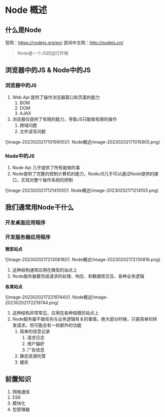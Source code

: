# Node 概述

## 什么是Node

官网：https://nodejs.org/en/  民间中文网：http://nodejs.cn/

> Node是一个JS的运行环境



## 浏览器中的JS & Node中的JS

### 浏览器中的JS

1. Web Api 提供了操作浏览器窗口和页面的能力
   1. BOM
   2. DOM
   3. AJAX
2. 浏览器仅提供了有限的能力，导致JS只能做有限的操作
   1. 跨域问题
   2. 文件读写问题

![image-20230202171015905](1. Node概述/image-20230202171015905.png)

### Node中的JS

1. Node Api 几乎提供了所有能做的事
2. Node提供了完整的控制计算机的能力，NodeJS几乎可以通过Node提供的接口，实现对整个操作系统的控制

![image-20230202171214103](1. Node概述/image-20230202171214103.png)



## 我们通常用Node干什么

### 开发桌面应用程序

### 开发服务器应用程序

**微型站点**

![image-20230202172130818](1. Node概述/image-20230202172130818.png)

1. 这种结构通常应用在微型的站点上
2. Node服务器要完成请求的处理、响应、和数据库交互、各种业务逻辑

**各类站点**

![image-20230202172219744](1. Node概述/image-20230202172219744.png)

1. 这种结构非常常见，应用在各种规模的站点上
2. Node服务器不做任何与业务逻辑有关的事情。绝大部分时候，只是简单的转发请求。但可能会有一些额外的功能
   1. 简单的信息记录
      1. 请求日志
      2. 用户偏好
      3. 广告信息
   2. 静态资源托管
   3. 缓存

## 前置知识

1. 网络通信
2. ES6
3. 模块化
4. 包管理器

